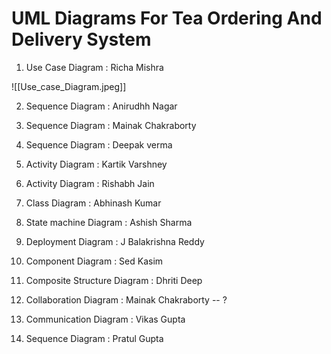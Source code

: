 # UML Diagrams For Tea Ordering And Delivery System

1. Use Case Diagram  : Richa Mishra

![[Use_case_Diagram.jpeg]]


2. Sequence Diagram : Anirudhh Nagar





3. Sequence Diagram : Mainak Chakraborty
4. Sequence Diagram : Deepak verma


5. Activity Diagram : Kartik Varshney
6. Activity Diagram : Rishabh Jain
7. Class Diagram  : Abhinash Kumar
8. State machine Diagram : Ashish Sharma
9. Deployment Diagram : J Balakrishna Reddy
10. Component Diagram :  Sed Kasim
11. Composite Structure Diagram : Dhriti Deep
12. Collaboration Diagram : Mainak Chakraborty  -- ?
13. Communication Diagram : Vikas Gupta
14. Sequence Diagram : Pratul Gupta



